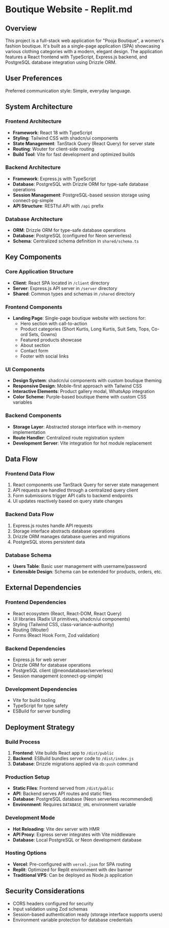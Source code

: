 # Boutique Website - Replit.md

## Overview

This project is a full-stack web application for "Pooja Boutique", a women's fashion boutique. It's built as a single-page application (SPA) showcasing various clothing categories with a modern, elegant design. The application features a React frontend with TypeScript, Express.js backend, and PostgreSQL database integration using Drizzle ORM.

## User Preferences

Preferred communication style: Simple, everyday language.

## System Architecture

### Frontend Architecture
- **Framework**: React 18 with TypeScript
- **Styling**: Tailwind CSS with shadcn/ui components
- **State Management**: TanStack Query (React Query) for server state
- **Routing**: Wouter for client-side routing
- **Build Tool**: Vite for fast development and optimized builds

### Backend Architecture
- **Framework**: Express.js with TypeScript
- **Database**: PostgreSQL with Drizzle ORM for type-safe database operations
- **Session Management**: PostgreSQL-based session storage using connect-pg-simple
- **API Structure**: RESTful API with `/api` prefix

### Database Architecture
- **ORM**: Drizzle ORM for type-safe database operations
- **Database**: PostgreSQL (configured for Neon serverless)
- **Schema**: Centralized schema definition in `shared/schema.ts`

## Key Components

### Core Application Structure
- **Client**: React SPA located in `/client` directory
- **Server**: Express.js API server in `/server` directory
- **Shared**: Common types and schemas in `/shared` directory

### Frontend Components
- **Landing Page**: Single-page boutique website with sections for:
  - Hero section with call-to-action
  - Product categories (Short Kurtis, Long Kurtis, Suit Sets, Tops, Co-ord Sets, Gowns)
  - Featured products showcase
  - About section
  - Contact form
  - Footer with social links

### UI Components
- **Design System**: shadcn/ui components with custom boutique theming
- **Responsive Design**: Mobile-first approach with Tailwind CSS
- **Interactive Elements**: Product gallery modal, WhatsApp integration
- **Color Scheme**: Purple-based boutique theme with custom CSS variables

### Backend Components
- **Storage Layer**: Abstracted storage interface with in-memory implementation
- **Route Handler**: Centralized route registration system
- **Development Server**: Vite integration for hot module replacement

## Data Flow

### Frontend Data Flow
1. React components use TanStack Query for server state management
2. API requests are handled through a centralized query client
3. Form submissions trigger API calls to backend endpoints
4. UI updates reactively based on query state changes

### Backend Data Flow
1. Express.js routes handle API requests
2. Storage interface abstracts database operations
3. Drizzle ORM manages database queries and migrations
4. PostgreSQL stores persistent data

### Database Schema
- **Users Table**: Basic user management with username/password
- **Extensible Design**: Schema can be extended for products, orders, etc.

## External Dependencies

### Frontend Dependencies
- React ecosystem (React, React-DOM, React Query)
- UI libraries (Radix UI primitives, shadcn/ui components)
- Styling (Tailwind CSS, class-variance-authority)
- Routing (Wouter)
- Forms (React Hook Form, Zod validation)

### Backend Dependencies
- Express.js for web server
- Drizzle ORM for database operations
- PostgreSQL client (@neondatabase/serverless)
- Session management (connect-pg-simple)

### Development Dependencies
- Vite for build tooling
- TypeScript for type safety
- ESBuild for server bundling

## Deployment Strategy

### Build Process
1. **Frontend**: Vite builds React app to `/dist/public`
2. **Backend**: ESBuild bundles server code to `/dist/index.js`
3. **Database**: Drizzle migrations applied via `db:push` command

### Production Setup
- **Static Files**: Frontend served from `/dist/public`
- **API**: Backend serves API routes and static files
- **Database**: PostgreSQL database (Neon serverless recommended)
- **Environment**: Requires `DATABASE_URL` environment variable

### Development Mode
- **Hot Reloading**: Vite dev server with HMR
- **API Proxy**: Express server integrates with Vite middleware
- **Database**: Local PostgreSQL or Neon development database

### Hosting Options
- **Vercel**: Pre-configured with `vercel.json` for SPA routing
- **Replit**: Optimized for Replit environment with dev banner
- **Traditional VPS**: Can be deployed as Node.js application

## Security Considerations
- CORS headers configured for security
- Input validation using Zod schemas
- Session-based authentication ready (storage interface supports users)
- Environment variable protection for database credentials